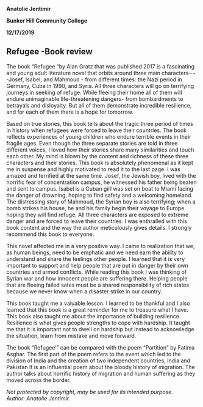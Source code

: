 ﻿
**Anatolie Jentimir**


**Bunker Hill Community College**

**12/17/2019**


## Refugee -Book review 

The book “Refugee “by Alan Gratz that was published 2017 is a fascinating and young adult literature novel that orbits around three main characters¬¬ -Josef, Isabel, and Mahmoud - from different times: the Nazi period in Germany, Cuba in 1990, and Syria. All three characters will go on terrifying journeys in seeking of refuge. While fleeing their home all of them will endure unimaginable life-threatening dangers- from bombardments to betrayals and disloyalty. But all of them demonstrate incredible resilience, and for each of them there is a hope for tomorrow. 
     
Based on true stories, this book tells about the tragic three period of times in history when refugees were forced to leave their countries. The book reflects experiences of young children who endure terrible events in their fragile ages.  Even though the three separate stories are told in three different voices, I loved how their stories share many similarities and touch each other. My mind is blown by the content and richness of these three characters and their stories.  This book is absolutely phenomenal as it kept me in suspense and highly motivated to read it to the last page. I was amazed and terrified at the same time.  Josef, the Jewish boy, lived with the horrific fear of concentration campus, he witnessed his father being beaten and sent to campus. Isabel is a Cuban girl was set on boat to Miami facing the danger of drowning, hoping to find safety and a welcoming homeland. The distressing story of Mahmoud, the Syrian boy is also terrifying; when a bomb strikes his house, he and his family begin their voyage to Europe hoping they will find refuge. All three characters are exposed to extreme danger and are forced to leave their countries. I was enthralled with this book content and the way the author meticulously gives details. I strongly recommend this book to everyone. 
    
This novel affected me in a very positive way. I came to realization that we, as human beings, need to be emphatic and we need earn the ability to understand and share the feelings other people. I learned that it is very important to support and help people that are put in danger by their own countries and armed conflicts.  While reading this book I was thinking of Syrian war and how innocent people are suffering there. Helping people that are fleeing failed sates must be a shared responsibility of rich states because we never know when a disaster strike in our country. 
          
This book taught me a valuable lesson. I learned to be thankful and I also learned that this book is a great reminder for me to treasure what I have. This book also taught me about the importance of building resilience. Resilience is what gives people strengths to cope with hardship. It taught me that it is important not to dwell on hardship but instead to acknowledge the situation, learn from mistake and move forward. 
        
The book “Refugee’” can be compared with the poem “Partition” by Fatima Asghar. The first part of the poem refers to the event which led to the division of India and the creation of two independent countries, India and Pakistan It is an influential poem about the bloody history of migration. The author talks about horrific history of migration and human suffering as they moved across the border.
   
_Not protected by copyright, may be used for its intended purpose._  
_Author: Anatolie Jentimir._

 

